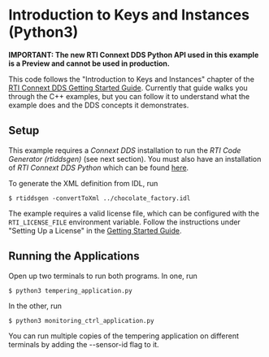 # Introduction to Keys and Instances (Python3)
**IMPORTANT: The new RTI Connext DDS Python API used in this example is a Preview
and cannot be used in production.**

This code follows the "Introduction to Keys and Instances" chapter of the
[RTI Connext DDS Getting Started Guide](https://community.rti.com/static/documentation/connext-dds/6.0.1/doc/manuals/connext_dds/getting_started/index.html).
Currently that guide walks you through the C++ examples, but you can follow it to
understand what the example does and the DDS concepts it demonstrates.

## Setup
This example requires a *Connext DDS* installation to run the *RTI Code Generator (rtiddsgen)*
(see next section). You must also have an installation of *RTI Connext DDS Python* which can
be found [here](https://github.com/rticommunity/connextdds-py).

To generate the XML definition from IDL, run
```shell
$ rtiddsgen -convertToXml ../chocolate_factory.idl
```

The example requires a valid license file, which can be configured with
the `RTI_LICENSE_FILE` environment variable. Follow the instructions under
"Setting Up a License" in the [Getting Started Guide](https://community.rti.com/static/documentation/connext-dds/6.0.1/doc/manuals/connext_dds/getting_started/index.html).


## Running the Applications
Open up two terminals to run both programs.
In one, run
```shell
$ python3 tempering_application.py
```
In the other, run
```shell
$ python3 monitoring_ctrl_application.py
```

You can run multiple copies of the tempering application on different terminals
by adding the --sensor-id flag to it.
